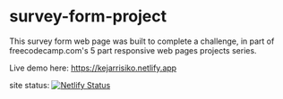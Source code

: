 # survey-form-project
This survey form web page was built to complete a challenge, in part of freecodecamp.com's 5 part responsive web pages projects series.

Live demo here: https://kejarrisiko.netlify.app

site status: 
[![Netlify Status](https://api.netlify.com/api/v1/badges/081e4db5-7eae-451d-8655-9630af4bc072/deploy-status)](https://app.netlify.com/sites/kejarrisiko/deploys)
